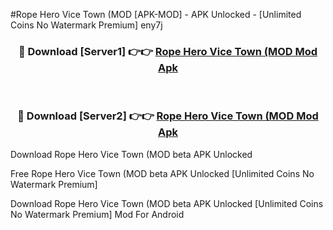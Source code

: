 #Rope Hero Vice Town (MOD [APK-MOD] - APK Unlocked - [Unlimited Coins No Watermark Premium] eny7j



<div align="center">

<h3>🔴 Download [Server1] 👉👉 <a href="https://momento.my/?title=Rope_Hero_Vice_Town_(MOD">Rope Hero Vice Town (MOD Mod Apk</a></h3><br>

<h3>🔴 Download [Server2] 👉👉 <a href="https://momento.my/?title=Rope_Hero_Vice_Town_(MOD">Rope Hero Vice Town (MOD Mod Apk</a></h3>
</div>



Download Rope Hero Vice Town (MOD beta APK Unlocked

Free Rope Hero Vice Town (MOD beta APK Unlocked [Unlimited Coins No Watermark Premium]

Download Rope Hero Vice Town (MOD beta APK Unlocked [Unlimited Coins No Watermark Premium] Mod For Android
